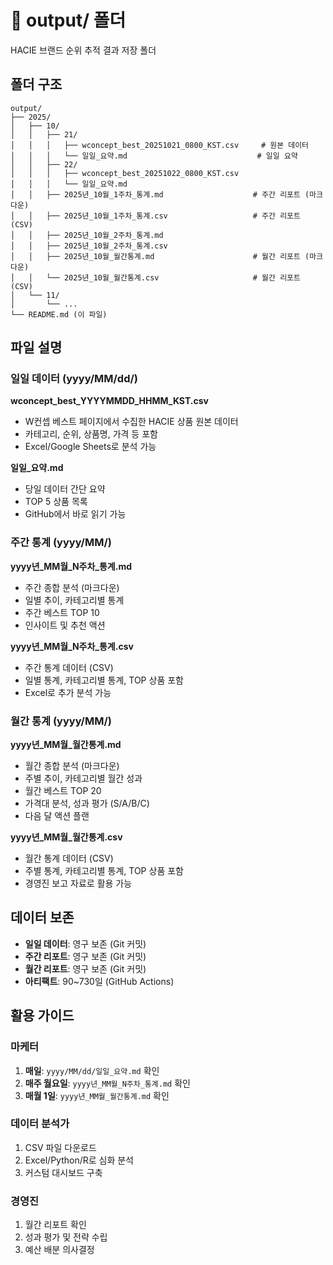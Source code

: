# 📁 output/ 폴더

HACIE 브랜드 순위 추적 결과 저장 폴더

## 폴더 구조

```
output/
├── 2025/
│   ├── 10/
│   │   ├── 21/
│   │   │   ├── wconcept_best_20251021_0800_KST.csv     # 원본 데이터
│   │   │   └── 일일_요약.md                             # 일일 요약
│   │   ├── 22/
│   │   │   ├── wconcept_best_20251022_0800_KST.csv
│   │   │   └── 일일_요약.md
│   │   ├── 2025년_10월_1주차_통계.md                    # 주간 리포트 (마크다운)
│   │   ├── 2025년_10월_1주차_통계.csv                   # 주간 리포트 (CSV)
│   │   ├── 2025년_10월_2주차_통계.md
│   │   ├── 2025년_10월_2주차_통계.csv
│   │   ├── 2025년_10월_월간통계.md                      # 월간 리포트 (마크다운)
│   │   └── 2025년_10월_월간통계.csv                     # 월간 리포트 (CSV)
│   └── 11/
│       └── ...
└── README.md (이 파일)
```

## 파일 설명

### 일일 데이터 (yyyy/MM/dd/)

**wconcept_best_YYYYMMDD_HHMM_KST.csv**
- W컨셉 베스트 페이지에서 수집한 HACIE 상품 원본 데이터
- 카테고리, 순위, 상품명, 가격 등 포함
- Excel/Google Sheets로 분석 가능

**일일_요약.md**
- 당일 데이터 간단 요약
- TOP 5 상품 목록
- GitHub에서 바로 읽기 가능

### 주간 통계 (yyyy/MM/)

**yyyy년_MM월_N주차_통계.md**
- 주간 종합 분석 (마크다운)
- 일별 추이, 카테고리별 통계
- 주간 베스트 TOP 10
- 인사이트 및 추천 액션

**yyyy년_MM월_N주차_통계.csv**
- 주간 통계 데이터 (CSV)
- 일별 통계, 카테고리별 통계, TOP 상품 포함
- Excel로 추가 분석 가능

### 월간 통계 (yyyy/MM/)

**yyyy년_MM월_월간통계.md**
- 월간 종합 분석 (마크다운)
- 주별 추이, 카테고리별 월간 성과
- 월간 베스트 TOP 20
- 가격대 분석, 성과 평가 (S/A/B/C)
- 다음 달 액션 플랜

**yyyy년_MM월_월간통계.csv**
- 월간 통계 데이터 (CSV)
- 주별 통계, 카테고리별 통계, TOP 상품 포함
- 경영진 보고 자료로 활용 가능

## 데이터 보존

- **일일 데이터**: 영구 보존 (Git 커밋)
- **주간 리포트**: 영구 보존 (Git 커밋)
- **월간 리포트**: 영구 보존 (Git 커밋)
- **아티팩트**: 90~730일 (GitHub Actions)

## 활용 가이드

### 마케터

1. **매일**: `yyyy/MM/dd/일일_요약.md` 확인
2. **매주 월요일**: `yyyy년_MM월_N주차_통계.md` 확인
3. **매월 1일**: `yyyy년_MM월_월간통계.md` 확인

### 데이터 분석가

1. CSV 파일 다운로드
2. Excel/Python/R로 심화 분석
3. 커스텀 대시보드 구축

### 경영진

1. 월간 리포트 확인
2. 성과 평가 및 전략 수립
3. 예산 배분 의사결정

